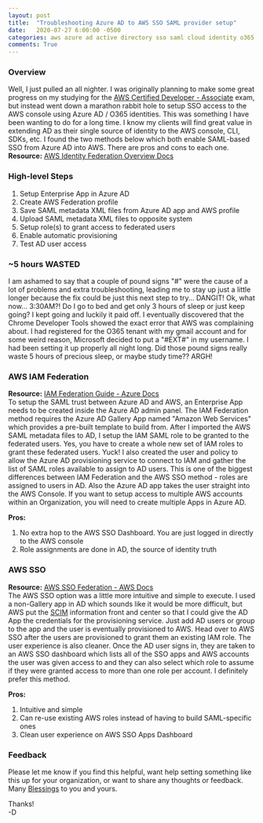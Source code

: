 ```yaml
---
layout: post
title:  "Troubleshooting Azure AD to AWS SSO SAML provider setup"
date:   2020-07-27 6:00:00 -0500
categories: aws azure ad active directory sso saml cloud identity o365 office
comments: True
---
```


### Overview
Well, I just pulled an all nighter. I was originally planning to make some great progress on my studying for the [AWS Certified Developer - Associate](https://aws.amazon.com/certification/certified-developer-associate/) exam, but instead went down a marathon rabbit hole to setup SSO access to the AWS console using Azure AD / O365 identities. This was something I have been wanting to do for a long time.  I know my clients will find great value in extending AD as their single source of identity to the AWS console, CLI, SDKs, etc. I found the two methods below which both enable SAML-based SSO from Azure AD into AWS. There are pros and cons to each one.
**Resource:** [AWS Identity Federation Overview Docs](https://aws.amazon.com/identity/federation/)

### High-level Steps
1.  Setup Enterprise App in Azure AD
1.  Create AWS Federation profile
1.  Save SAML metadata XML files from Azure AD app and AWS profile
1.  Upload SAML metadata XML files to opposite system
1.  Setup role(s) to grant access to federated users
1.  Enable automatic provisioning
1.  Test AD user access

### ~5 hours WASTED
I am ashamed to say that a couple of pound signs "#" were the cause of a lot of problems and extra troubleshooting, leading me to stay up just a little longer because the fix could be just this next step to try... DANGIT! Ok, what now... 3:30AM?! Do I go to bed and get only 3 hours of sleep or just keep going? I kept going and luckily it paid off. I eventually discovered that the Chrome Developer Tools showed the exact error that AWS was complaining about. I had registered for the O365 tenant with my gmail account and for some weird reason, Microsoft decided to put a "#EXT#" in my username. I had been setting it up properly all night long. Did those pound signs really waste 5 hours of precious sleep, or maybe study time?? ARGH!

### AWS IAM Federation
**Resource:** [IAM Federation Guide - Azure Docs](https://docs.microsoft.com/en-us/azure/active-directory/saas-apps/amazon-web-service-tutorial)   
To setup the SAML trust between Azure AD and AWS, an Enterprise App needs to be created inside the Azure AD admin panel. The IAM Federation method requires the Azure AD Gallery App  named "Amazon Web Services" which provides a pre-built template to build from. After I imported the AWS SAML metadata files to AD, I setup the IAM SAML role to be granted to the federated users. Yes, you have to create a whole new set of IAM roles to grant these federated users. Yuck! I also created the user and policy to allow the Azure AD provisioning service to connect to IAM and gather the list of SAML roles available to assign to AD users. This is one of the biggest differences between IAM Federation and the AWS SSO method - roles are assigned to users in AD. Also the Azure AD app takes the user straight into the AWS Console. If you want to setup access to multiple AWS accounts within an Organization, you will need to create multiple Apps in Azure AD.

**Pros:**  
1.  No extra hop to the AWS SSO Dashboard. You are just logged in directly to the AWS console
1.  Role assignments are done in AD, the source of identity truth

### AWS SSO
**Resource:** [AWS SSO Federation - AWS Docs](https://aws.amazon.com/blogs/aws/the-next-evolution-in-aws-single-sign-on/)  
The AWS SSO option was a little more intuitive and simple to execute. I used a non-Gallery app in AD which sounds like it would be more difficult, but AWS put the [SCIM](https://en.wikipedia.org/wiki/System_for_Cross-domain_Identity_Management) information front and center so that I could give the AD App the credentials for the provisioning service. Just add AD users or group to the app and the user is eventually provisioned to AWS. Head over to AWS SSO after the users are provisioned to grant them an existing IAM role. The user experience is also cleaner. Once the AD user signs in, they are taken to an AWS SSO dashboard which lists all of the SSO apps and AWS accounts the user was given access to and they can also select which role to assume if they were granted access to more than one role per account. I definitely prefer this method.

**Pros:**  
1.  Intuitive and simple
1.  Can re-use existing AWS roles instead of having to build SAML-specific ones
1.  Clean user experience on AWS SSO Apps Dashboard

### Feedback
Please let me know if you find this helpful, want help setting something like this up for your organization, or want to share any thoughts or feedback. Many [Blessings](https://www.youtube.com/watch?v=Zp6aygmvzM4) to you and yours.

Thanks!  
-D
